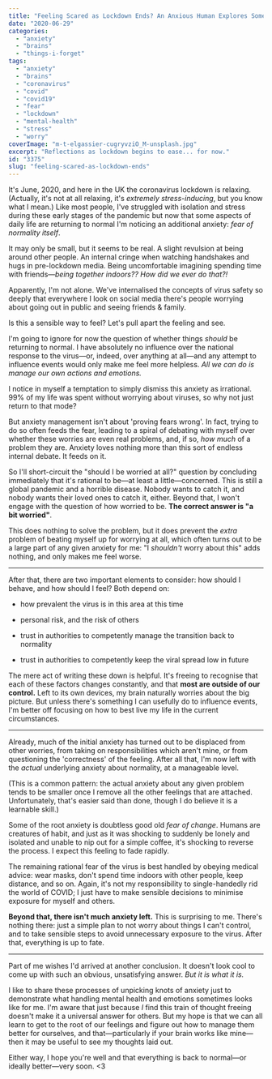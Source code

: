 ```yaml
---
title: "Feeling Scared as Lockdown Ends? An Anxious Human Explores Some Feelings"
date: "2020-06-29"
categories: 
  - "anxiety"
  - "brains"
  - "things-i-forget"
tags: 
  - "anxiety"
  - "brains"
  - "coronavirus"
  - "covid"
  - "covid19"
  - "fear"
  - "lockdown"
  - "mental-health"
  - "stress"
  - "worry"
coverImage: "m-t-elgassier-cugryvziO_M-unsplash.jpg"
excerpt: "Reflections as lockdown begins to ease... for now."
id: "3375"
slug: "feeling-scared-as-lockdown-ends"
---
```


It's June, 2020, and here in the UK the coronavirus lockdown is relaxing. (Actually, it's not at all relaxing, it's _extremely stress-inducing_, but you know what I mean.) Like most people, I've struggled with isolation and stress during these early stages of the pandemic but now that some aspects of daily life are returning to normal I'm noticing an additional anxiety: _fear of normality itself_.

It may only be small, but it seems to be real. A slight revulsion at being around other people. An internal cringe when watching handshakes and hugs in pre-lockdown media. Being uncomfortable imagining spending time with friends—_being together indoors?? How did we ever do that?!_

Apparently, I'm not alone. We've internalised the concepts of virus safety so deeply that everywhere I look on social media there's people worrying about going out in public and seeing friends & family.

Is this a sensible way to feel? Let's pull apart the feeling and see.

<!--more-->

I'm going to ignore for now the question of whether things _should_ be returning to normal. I have absolutely no influence over the national response to the virus—or, indeed, over anything at all—and any attempt to influence events would only make me feel more helpless. _All we can do is manage our own actions and emotions._

I notice in myself a temptation to simply dismiss this anxiety as irrational. 99% of my life was spent without worrying about viruses, so why not just return to that mode?

But anxiety management isn't about 'proving fears wrong'. In fact, trying to do so often feeds the fear, leading to a spiral of debating with myself over whether these worries are even real problems, and, if so, _how much_ of a problem they are. Anxiety loves nothing more than this sort of endless internal debate. It feeds on it.

So I'll short-circuit the "should I be worried at all?" question by concluding immediately that it's rational to be—at least a little—concerned. This is still a global pandemic and a horrible disease. Nobody wants to catch it, and nobody wants their loved ones to catch it, either. Beyond that, I won't engage with the question of how worried to be. **The correct answer is "a bit worried"**.

This does nothing to solve the problem, but it does prevent the _extra_ problem of beating myself up for worrying at all, which often turns out to be a large part of any given anxiety for me: "I _shouldn't_ worry about this" adds nothing, and only makes me feel worse.

* * *

After that, there are two important elements to consider: how should I behave, and how should I feel? Both depend on:

- how prevalent the virus is in this area at this time

- personal risk, and the risk of others

- trust in authorities to competently manage the transition back to normality

- trust in authorities to competently keep the viral spread low in future

The mere act of writing these down is helpful. It's freeing to recognise that each of these factors changes constantly, and that **most are outside of our control.** Left to its own devices, my brain naturally worries about the big picture. But unless there's something I can usefully do to influence events, I'm better off focusing on how to best live my life in the current circumstances.

* * *

Already, much of the initial anxiety has turned out to be displaced from other worries, from taking on responsibilities which aren't mine, or from questioning the 'correctness' of the feeling. After all that, I'm now left with the _actual_ underlying anxiety about normality, at a manageable level.

(This is a common pattern: the actual anxiety about any given problem tends to be smaller once I remove all the other feelings that are attached. Unfortunately, that's easier said than done, though I do believe it is a learnable skill.)

Some of the root anxiety is doubtless good old _fear of change_. Humans are creatures of habit, and just as it was shocking to suddenly be lonely and isolated and unable to nip out for a simple coffee, it's shocking to reverse the process. I expect this feeling to fade rapidly.

The remaining rational fear of the virus is best handled by obeying medical advice: wear masks, don't spend time indoors with other people, keep distance, and so on. Again, it's not my responsibility to single-handedly rid the world of COVID; I just have to make sensible decisions to minimise exposure for myself and others.

**Beyond that, there isn't much anxiety left.** This is surprising to me. There's nothing there: just a simple plan to not worry about things I can't control, and to take sensible steps to avoid unnecessary exposure to the virus. After that, everything is up to fate.

* * *

Part of me wishes I'd arrived at another conclusion. It doesn't look cool to come up with such an obvious, unsatisfying answer. _But it is what it is._

I like to share these processes of unpicking knots of anxiety just to demonstrate what handling mental health and emotions sometimes looks like for me. I'm aware that just because _I_ find this train of thought freeing doesn't make it a universal answer for others. But my hope is that we can all learn to get to the root of our feelings and figure out how to manage them better for ourselves, and that—particularly if your brain works like mine—then it may be useful to see my thoughts laid out.

Either way, I hope you're well and that everything is back to normal—or ideally better—very soon. <3
